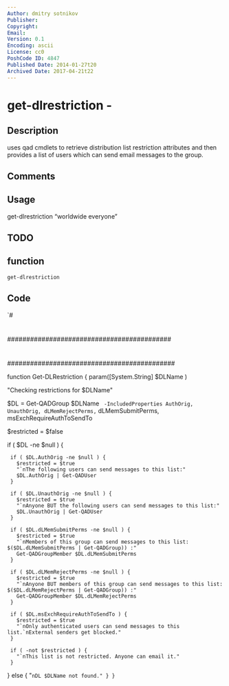 ```yaml
---
Author: dmitry sotnikov
Publisher: 
Copyright: 
Email: 
Version: 0.1
Encoding: ascii
License: cc0
PoshCode ID: 4847
Published Date: 2014-01-27t20
Archived Date: 2017-04-21t22
---
```


# get-dlrestriction - 

## Description

uses qad cmdlets to retrieve distribution list restriction attributes and then provides a list of users which can send email messages to the group.

## Comments



## Usage

get-dlrestriction “worldwide everyone”

## TODO



## function

`get-dlrestriction`

## Code

`#
 #
 ###########################################
 #
 #
 #
 ############################################
 
 function Get-DLRestriction {
 	param([System.String]	$DLName	)
 
   "Checking restrictions for $DLName"
 
   $DL = Get-QADGroup $DLName `
       -IncludedProperties AuthOrig, UnauthOrig, dLMemRejectPerms,`
                       dLMemSubmitPerms, msExchRequireAuthToSendTo
 
   $restricted = $false
 
   if ( $DL -ne $null ) { 
     
     if ( $DL.AuthOrig -ne $null ) { 
       $restricted = $true
       "`nThe following users can send messages to this list:"
       $DL.AuthOrig | Get-QADUser
     }
     
     if ( $DL.UnauthOrig -ne $null ) { 
       $restricted = $true
       "`nAnyone BUT the following users can send messages to this list:"
       $DL.UnauthOrig | Get-QADUser
     }
     
     if ( $DL.dLMemSubmitPerms -ne $null ) { 
       $restricted = $true
       "`nMembers of this group can send messages to this list: $($DL.dLMemSubmitPerms | Get-QADGroup)) :"
       Get-QADGroupMember $DL.dLMemSubmitPerms
     }
     
     if ( $DL.dLMemRejectPerms -ne $null ) { 
       $restricted = $true
       "`nAnyone BUT members of this group can send messages to this list: $($DL.dLMemRejectPerms | Get-QADGroup)) :"
       Get-QADGroupMember $DL.dLMemRejectPerms
     }
     
     if ( $DL.msExchRequireAuthToSendTo ) { 
       $restricted = $true
       "`nOnly authenticated users can send messages to this list.`nExternal senders get blocked."
     }
     
     if ( -not $restricted ) {
       "`nThis list is not restricted. Anyone can email it."
     }
   } else {
     "`nDL $DLName not found."
   }
 }
`

